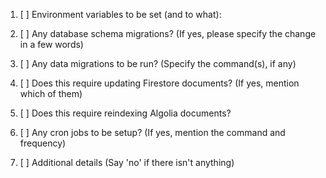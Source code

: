 1. [ ] Environment variables to be set (and to what):

2. [ ] Any database schema migrations? (If yes, please specify the change in a few words)

3. [ ] Any data migrations to be run? (Specify the command(s), if any)

4. [ ] Does this require updating Firestore documents? (If yes, mention which of them)

5. [ ] Does this require reindexing Algolia documents?

6. [ ] Any cron jobs to be setup? (If yes, mention the command and frequency)

7. [ ] Additional details (Say 'no' if there isn't anything)

